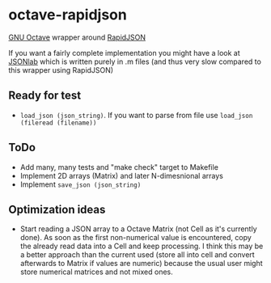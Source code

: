 # octave-rapidjson

[GNU Octave](https://www.gnu.org/software/octave/) wrapper around [RapidJSON](http://rapidjson.org/)

If you want a fairly complete implementation you might have a look at [JSONlab](http://iso2mesh.sourceforge.net/cgi-bin/index.cgi?jsonlab) which is written purely in .m files (and thus very slow compared to this wrapper using RapidJSON)

## Ready for test

* `load_json (json_string)`. If you want to parse from file use `load_json (fileread (filename))`

## ToDo

* Add many, many tests and "make check" target to Makefile
* Implement 2D arrays (Matrix) and later N-dimesnional arrays
* Implement `save_json (json_string)`

## Optimization ideas

* Start reading a JSON array to a Octave Matrix (not Cell as it's currently done).
  As soon as the first non-numerical value is encountered, copy the already
  read data into a Cell and keep processing. I think this may be a better approach
  than the current used (store all into cell and convert afterwards to Matrix if values are numeric)
  because the usual user might store numerical matrices and not mixed ones.
